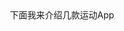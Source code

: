 <html>
    <style>
    .text {font-family:宋体}
    </style>
  <title>几款运动APP介绍</title>
  <body>
  下面我来介绍几款运动App
  </body>
  </html>
